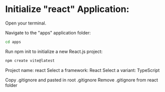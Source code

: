 # Initialize "react" Application:

Open your terminal.

Navigate to the "apps" application folder:

```bash
cd apps
```

Run npm init to initialize a new React.js project:

```bash
npm create vite@latest
```

Project name: react
Select a framework: React
Select a variant: TypeScript

Copy .gitignore and pasted in root .gitignore
Remove .gitignore from react folder
